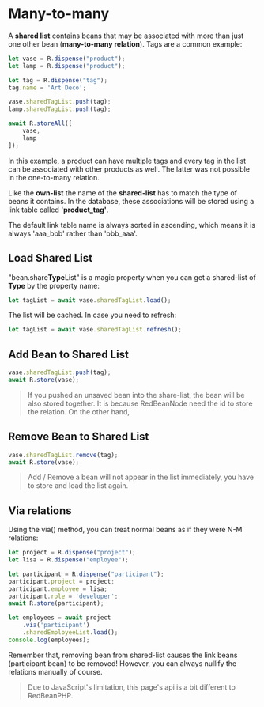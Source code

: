 # Many-to-many

A **shared list** contains beans that may be associated with more than just one other bean (**many-to-many relation**). Tags are a common example:

```javascript
let vase = R.dispense("product");
let lamp = R.dispense("product");

let tag = R.dispense("tag");
tag.name = 'Art Deco';

vase.sharedTagList.push(tag);
lamp.sharedTagList.push(tag);

await R.storeAll([
    vase,
    lamp
]);

```

In this example, a product can have multiple tags and every tag in the list can be associated with other products as well. The latter was not possible in the one-to-many relation.

Like the **own-list** the name of the **shared-list** has to match the type of beans it contains. In the database, these associations will be stored using a link table called **'product_tag'**.

The default link table name is always sorted in ascending, which means it is always 'aaa_bbb' rather than 'bbb_aaa'.

## Load Shared List

"bean.share**Type**List" is a magic property when you can get a shared-list of **Type** by the property name:

```javascript
let tagList = await vase.sharedTagList.load();
```

The list will be cached. In case you need to refresh:

```javascript
let tagList = await vase.sharedTagList.refresh();
```

## Add Bean to Shared List

```javascript
vase.sharedTagList.push(tag);
await R.store(vase);
```

> If you pushed an unsaved bean into the share-list, the bean will be also stored together. It is because RedBeanNode need the id to store the relation. On the other hand, 

## Remove Bean to Shared List

```javascript
vase.sharedTagList.remove(tag);
await R.store(vase);
```

> Add / Remove a bean will not appear in the list immediately, you have to store and load the list again.

## Via relations
Using the via() method, you can treat normal beans as if they were N-M relations:

```javascript
let project = R.dispense("project");
let lisa = R.dispense("employee");

let participant = R.dispense("participant");
participant.project = project;
participant.employee = lisa;
participant.role = 'developer';
await R.store(participant);

let employees = await project
    .via('participant')
    .sharedEmployeeList.load();
console.log(employees);
```

Remember that, removing bean from shared-list causes the link beans (participant bean) to be removed! However, you can always nullify the relations manually of course.

> Due to JavaScript's limitation, this page's api is a bit different to RedBeanPHP.
